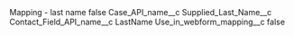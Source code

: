 <?xml version="1.0" encoding="UTF-8"?>
<CustomMetadata xmlns="http://soap.sforce.com/2006/04/metadata" xmlns:xsi="http://www.w3.org/2001/XMLSchema-instance" xmlns:xsd="http://www.w3.org/2001/XMLSchema">
    <label>Mapping - last name</label>
    <protected>false</protected>
    <values>
        <field>Case_API_name__c</field>
        <value xsi:type="xsd:string">Supplied_Last_Name__c</value>
    </values>
    <values>
        <field>Contact_Field_API_name__c</field>
        <value xsi:type="xsd:string">LastName</value>
    </values>
    <values>
        <field>Use_in_webform_mapping__c</field>
        <value xsi:type="xsd:boolean">false</value>
    </values>
</CustomMetadata>
